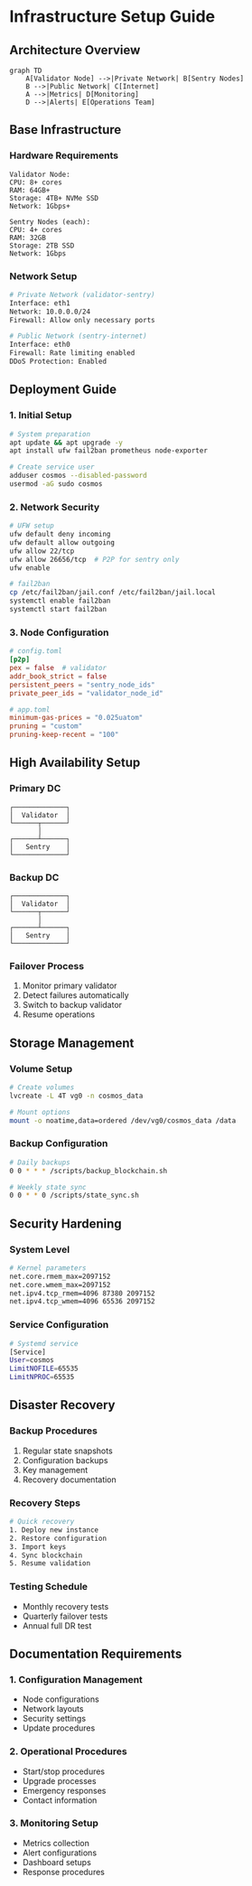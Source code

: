 # Infrastructure Setup Guide

## Architecture Overview
```mermaid
graph TD
    A[Validator Node] -->|Private Network| B[Sentry Nodes]
    B -->|Public Network| C[Internet]
    A -->|Metrics| D[Monitoring]
    D -->|Alerts| E[Operations Team]
```

## Base Infrastructure

### Hardware Requirements
```
Validator Node:
CPU: 8+ cores
RAM: 64GB+
Storage: 4TB+ NVMe SSD
Network: 1Gbps+

Sentry Nodes (each):
CPU: 4+ cores
RAM: 32GB
Storage: 2TB SSD
Network: 1Gbps
```

### Network Setup
```bash
# Private Network (validator-sentry)
Interface: eth1
Network: 10.0.0.0/24
Firewall: Allow only necessary ports

# Public Network (sentry-internet)
Interface: eth0
Firewall: Rate limiting enabled
DDoS Protection: Enabled
```

## Deployment Guide

### 1. Initial Setup
```bash
# System preparation
apt update && apt upgrade -y
apt install ufw fail2ban prometheus node-exporter

# Create service user
adduser cosmos --disabled-password
usermod -aG sudo cosmos
```

### 2. Network Security
```bash
# UFW setup
ufw default deny incoming
ufw default allow outgoing
ufw allow 22/tcp
ufw allow 26656/tcp  # P2P for sentry only
ufw enable

# fail2ban
cp /etc/fail2ban/jail.conf /etc/fail2ban/jail.local
systemctl enable fail2ban
systemctl start fail2ban
```

### 3. Node Configuration
```toml
# config.toml
[p2p]
pex = false  # validator
addr_book_strict = false
persistent_peers = "sentry_node_ids"
private_peer_ids = "validator_node_id"

# app.toml
minimum-gas-prices = "0.025uatom"
pruning = "custom"
pruning-keep-recent = "100"
```

## High Availability Setup

### Primary DC
```
┌─────────────┐
│  Validator  │
└──────┬──────┘
       │
┌──────┴──────┐
│   Sentry    │
└─────────────┘
```

### Backup DC
```
┌─────────────┐
│  Validator  │
└──────┬──────┘
       │
┌──────┴──────┐
│   Sentry    │
└─────────────┘
```

### Failover Process
1. Monitor primary validator
2. Detect failures automatically
3. Switch to backup validator
4. Resume operations

## Storage Management

### Volume Setup
```bash
# Create volumes
lvcreate -L 4T vg0 -n cosmos_data

# Mount options
mount -o noatime,data=ordered /dev/vg0/cosmos_data /data
```

### Backup Configuration
```bash
# Daily backups
0 0 * * * /scripts/backup_blockchain.sh

# Weekly state sync
0 0 * * 0 /scripts/state_sync.sh
```

## Security Hardening

### System Level
```bash
# Kernel parameters
net.core.rmem_max=2097152
net.core.wmem_max=2097152
net.ipv4.tcp_rmem=4096 87380 2097152
net.ipv4.tcp_wmem=4096 65536 2097152
```

### Service Configuration
```bash
# Systemd service
[Service]
User=cosmos
LimitNOFILE=65535
LimitNPROC=65535
```

## Disaster Recovery

### Backup Procedures
1. Regular state snapshots
2. Configuration backups
3. Key management
4. Recovery documentation

### Recovery Steps
```bash
# Quick recovery
1. Deploy new instance
2. Restore configuration
3. Import keys
4. Sync blockchain
5. Resume validation
```

### Testing Schedule
- Monthly recovery tests
- Quarterly failover tests
- Annual full DR test

## Documentation Requirements

### 1. Configuration Management
- Node configurations
- Network layouts
- Security settings
- Update procedures

### 2. Operational Procedures
- Start/stop procedures
- Upgrade processes
- Emergency responses
- Contact information

### 3. Monitoring Setup
- Metrics collection
- Alert configurations
- Dashboard setups
- Response procedures